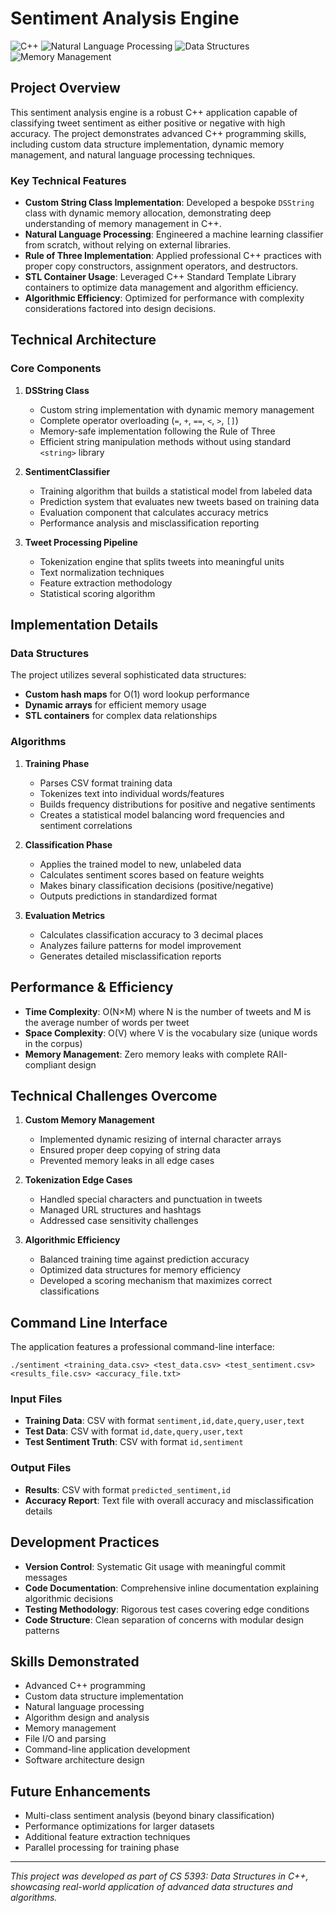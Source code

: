 # Sentiment Analysis Engine

![C++](https://img.shields.io/badge/C%2B%2B-17-blue)
![Natural Language Processing](https://img.shields.io/badge/NLP-Sentiment%20Analysis-green)
![Data Structures](https://img.shields.io/badge/Data%20Structures-Custom%20Implementation-orange)
![Memory Management](https://img.shields.io/badge/Memory-Dynamic%20Allocation-red)

## Project Overview

This sentiment analysis engine is a robust C++ application capable of classifying tweet sentiment as either positive or negative with high accuracy. The project demonstrates advanced C++ programming skills, including custom data structure implementation, dynamic memory management, and natural language processing techniques.

### Key Technical Features

- **Custom String Class Implementation**: Developed a bespoke `DSString` class with dynamic memory allocation, demonstrating deep understanding of memory management in C++.
- **Natural Language Processing**: Engineered a machine learning classifier from scratch, without relying on external libraries.
- **Rule of Three Implementation**: Applied professional C++ practices with proper copy constructors, assignment operators, and destructors.
- **STL Container Usage**: Leveraged C++ Standard Template Library containers to optimize data management and algorithm efficiency.
- **Algorithmic Efficiency**: Optimized for performance with complexity considerations factored into design decisions.

## Technical Architecture

### Core Components

1. **DSString Class**
   - Custom string implementation with dynamic memory management
   - Complete operator overloading (`=`, `+`, `==`, `<`, `>`, `[]`)
   - Memory-safe implementation following the Rule of Three
   - Efficient string manipulation methods without using standard `<string>` library

2. **SentimentClassifier**
   - Training algorithm that builds a statistical model from labeled data
   - Prediction system that evaluates new tweets based on training data
   - Evaluation component that calculates accuracy metrics
   - Performance analysis and misclassification reporting

3. **Tweet Processing Pipeline**
   - Tokenization engine that splits tweets into meaningful units
   - Text normalization techniques
   - Feature extraction methodology
   - Statistical scoring algorithm

## Implementation Details

### Data Structures

The project utilizes several sophisticated data structures:

- **Custom hash maps** for O(1) word lookup performance
- **Dynamic arrays** for efficient memory usage
- **STL containers** for complex data relationships

### Algorithms

1. **Training Phase**
   - Parses CSV format training data
   - Tokenizes text into individual words/features
   - Builds frequency distributions for positive and negative sentiments
   - Creates a statistical model balancing word frequencies and sentiment correlations

2. **Classification Phase**
   - Applies the trained model to new, unlabeled data
   - Calculates sentiment scores based on feature weights
   - Makes binary classification decisions (positive/negative)
   - Outputs predictions in standardized format

3. **Evaluation Metrics**
   - Calculates classification accuracy to 3 decimal places
   - Analyzes failure patterns for model improvement
   - Generates detailed misclassification reports

## Performance & Efficiency

- **Time Complexity**: O(N×M) where N is the number of tweets and M is the average number of words per tweet
- **Space Complexity**: O(V) where V is the vocabulary size (unique words in the corpus)
- **Memory Management**: Zero memory leaks with complete RAII-compliant design

## Technical Challenges Overcome

1. **Custom Memory Management**
   - Implemented dynamic resizing of internal character arrays
   - Ensured proper deep copying of string data
   - Prevented memory leaks in all edge cases

2. **Tokenization Edge Cases**
   - Handled special characters and punctuation in tweets
   - Managed URL structures and hashtags
   - Addressed case sensitivity challenges

3. **Algorithmic Efficiency**
   - Balanced training time against prediction accuracy
   - Optimized data structures for memory efficiency
   - Developed a scoring mechanism that maximizes correct classifications

## Command Line Interface

The application features a professional command-line interface:

```
./sentiment <training_data.csv> <test_data.csv> <test_sentiment.csv> <results_file.csv> <accuracy_file.txt>
```

### Input Files
- **Training Data**: CSV with format `sentiment,id,date,query,user,text`
- **Test Data**: CSV with format `id,date,query,user,text`
- **Test Sentiment Truth**: CSV with format `id,sentiment`

### Output Files
- **Results**: CSV with format `predicted_sentiment,id`
- **Accuracy Report**: Text file with overall accuracy and misclassification details

## Development Practices

- **Version Control**: Systematic Git usage with meaningful commit messages
- **Code Documentation**: Comprehensive inline documentation explaining algorithmic decisions
- **Testing Methodology**: Rigorous test cases covering edge conditions
- **Code Structure**: Clean separation of concerns with modular design patterns

## Skills Demonstrated

- Advanced C++ programming
- Custom data structure implementation
- Natural language processing
- Algorithm design and analysis
- Memory management
- File I/O and parsing
- Command-line application development
- Software architecture design

## Future Enhancements

- Multi-class sentiment analysis (beyond binary classification)
- Performance optimizations for larger datasets
- Additional feature extraction techniques
- Parallel processing for training phase

---

*This project was developed as part of CS 5393: Data Structures in C++, showcasing real-world application of advanced data structures and algorithms.* 